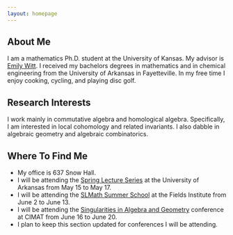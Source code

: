 ```yaml
---
layout: homepage
---
```


## About Me

I am a mathematics Ph.D. student at the University of Kansas. My advisor is <a href="https://witt.ku.edu">Emily Witt</a>. I received my bachelors degrees in mathematics and in chemical engineering from the University of Arkansas in Fayetteville. In my free time I enjoy cooking, cycling, and playing disc golf.

## Research Interests

I work mainly in commutative algebra and homological algebra. Specifically, I am interested in local cohomology and related invariants. I also dabble in algebraic geometry and algebraic combinatorics.

## Where To Find Me
- My office is 637 Snow Hall.
- I will be attending the <a href="https://math.uark.edu/research/spring-lecture-series/index.php">Spring Lecture Series</a> at the University of Arkansas from May 15 to May 17.
- I will be attending the <a href="https://www.slmath.org/summer-schools/1078">SLMath Summer School</a> at the Fields Institute from June 2 to June 13.
- I will be attending the <a href="https://sites.google.com/view/singularitiesalggeom2025">Singularities in Algebra and Geometry</a> conference at CIMAT from June 16 to June 20.
- I plan to keep this section updated for conferences I will be attending.



